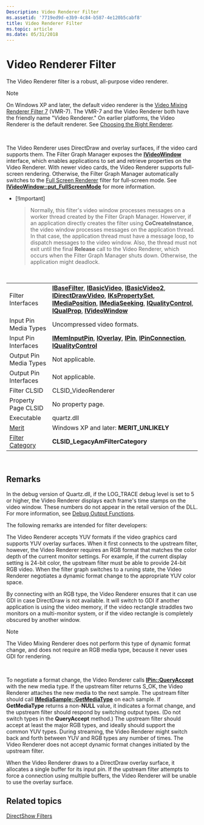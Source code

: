 ```yaml
---
Description: Video Renderer Filter
ms.assetid: '7719ed9d-e3b9-4c84-b587-4e120b5cabf8'
title: Video Renderer Filter
ms.topic: article
ms.date: 05/31/2018
---
```


# Video Renderer Filter

The Video Renderer filter is a robust, all-purpose video renderer.

> [!Note]  
> On Windows XP and later, the default video renderer is the [Video Mixing Renderer Filter 7](video-mixing-renderer-filter-7.md) (VMR-7). The VMR-7 and the Video Renderer both have the friendly name "Video Renderer." On earlier platforms, the Video Renderer is the default renderer. See [Choosing the Right Renderer](choosing-the-right-renderer.md).

 

The Video Renderer uses DirectDraw and overlay surfaces, if the video card supports them. The Filter Graph Manager exposes the [**IVideoWindow**](/windows/desktop/api/Control/nn-control-ivideowindow) interface, which enables applications to set and retrieve properties on the Video Renderer. With newer video cards, the Video Renderer supports full-screen rendering. Otherwise, the Filter Graph Manager automatically switches to the [Full Screen Renderer](full-screen-renderer-filter.md) filter for full-screen mode. See [**IVideoWindow::put\_FullScreenMode**](/windows/desktop/api/Control/nf-control-ivideowindow-put_fullscreenmode) for more information.

-   \[!Important\]  
    > Normally, this filter's video window processes messages on a worker thread created by the Filter Graph Manager. Howerver, if an application directly creates the filter using **CoCreateInstance**, the video window processes messages on the application thread. In that case, the application thread must have a message loop, to dispatch messages to the video window. Also, the thread must not exit until the final **Release** call to the Video Renderer, which occurs when the Filter Graph Manager shuts down. Otherwise, the application might deadlock.

     



|                                          |                                                                                                                                                                                                                                                                                                                                                                                                          |
|------------------------------------------|----------------------------------------------------------------------------------------------------------------------------------------------------------------------------------------------------------------------------------------------------------------------------------------------------------------------------------------------------------------------------------------------------------|
| Filter Interfaces                        | [**IBaseFilter**](/windows/desktop/api/Strmif/nn-strmif-ibasefilter), [**IBasicVideo**](/windows/desktop/api/Control/nn-control-ibasicvideo), [**IBasicVideo2**](/windows/desktop/api/Control/nn-control-ibasicvideo2), [**IDirectDrawVideo**](/previous-versions/windows/desktop/api/Amvideo/nn-amvideo-idirectdrawvideo), [**IKsPropertySet**](ikspropertyset.md), [**IMediaPosition**](/windows/desktop/api/Control/nn-control-imediaposition), [**IMediaSeeking**](/windows/desktop/api/Strmif/nn-strmif-imediaseeking), [**IQualityControl**](/windows/desktop/api/Strmif/nn-strmif-iqualitycontrol), [**IQualProp**](/previous-versions/windows/desktop/api/Amvideo/nn-amvideo-iqualprop), [**IVideoWindow**](/windows/desktop/api/Control/nn-control-ivideowindow) |
| Input Pin Media Types                    | Uncompressed video formats.                                                                                                                                                                                                                                                                                                                                                                              |
| Input Pin Interfaces                     | [**IMemInputPin**](/windows/desktop/api/Strmif/nn-strmif-imeminputpin), [**IOverlay**](/windows/desktop/api/Strmif/nn-strmif-ioverlay), [**IPin**](/windows/desktop/api/Strmif/nn-strmif-ipin), [**IPinConnection**](/windows/desktop/api/Strmif/nn-strmif-ipinconnection), [**IQualityControl**](/windows/desktop/api/Strmif/nn-strmif-iqualitycontrol)                                                                                                                                                                                                                           |
| Output Pin Media Types                   | Not applicable.                                                                                                                                                                                                                                                                                                                                                                                          |
| Output Pin Interfaces                    | Not applicable.                                                                                                                                                                                                                                                                                                                                                                                          |
| Filter CLSID                             | CLSID\_VideoRenderer                                                                                                                                                                                                                                                                                                                                                                                     |
| Property Page CLSID                      | No property page.                                                                                                                                                                                                                                                                                                                                                                                        |
| Executable                               | quartz.dll                                                                                                                                                                                                                                                                                                                                                                                               |
| [Merit](merit.md)                       | Windows XP and later: **MERIT\_UNLIKELY**                                                                                                                                                                                                                                                                                                                                                                |
| [Filter Category](filter-categories.md) | **CLSID\_LegacyAmFilterCategory**                                                                                                                                                                                                                                                                                                                                                                        |



 

## Remarks

In the debug version of Quartz.dll, if the LOG\_TRACE debug level is set to 5 or higher, the Video Renderer displays each frame's time stamps on the video window. These numbers do not appear in the retail version of the DLL. For more information, see [Debug Output Functions](debug-output-functions.md).

The following remarks are intended for filter developers:

The Video Renderer accepts YUV formats if the video graphics card supports YUV overlay surfaces. When it first connects to the upstream filter, however, the Video Renderer requires an RGB format that matches the color depth of the current monitor settings. For example, if the current display setting is 24-bit color, the upstream filter must be able to provide 24-bit RGB video. When the filter graph switches to a runing state, the Video Renderer negotiates a dynamic format change to the appropriate YUV color space.

By connecting with an RGB type, the Video Renderer ensures that it can use GDI in case DirectDraw is not available. It will switch to GDI if another application is using the video memory, if the video rectangle straddles two monitors on a multi-monitor system, or if the video rectangle is completely obscured by another window.

> [!Note]  
> The Video Mixing Renderer does not perform this type of dynamic format change, and does not require an RGB media type, because it never uses GDI for rendering.

 

To negotiate a format change, the Video Renderer calls [**IPin::QueryAccept**](/windows/desktop/api/Strmif/nf-strmif-ipin-queryaccept) with the new media type. If the upstream filter returns S\_OK, the Video Renderer attaches the new media to the next sample. The upstream filter should call [**IMediaSample::GetMediaType**](/windows/desktop/api/Strmif/nf-strmif-imediasample-getmediatype) on each sample. If **GetMediaType** returns a non-**NULL** value, it indicates a format change, and the upstream filter should respond by switching output types. (Do not switch types in the **QueryAccept** method.) The upstream filter should accept at least the major RGB types, and ideally should support the common YUV types. During streaming, the Video Renderer might switch back and forth between YUV and RGB types any number of times. The Video Renderer does not accept dynamic format changes initiated by the upstream filter.

When the Video Renderer draws to a DirectDraw overlay surface, it allocates a single buffer for its input pin. If the upstream filter attempts to force a connection using multiple buffers, the Video Renderer will be unable to use the overlay surface.

## Related topics

<dl> <dt>

[DirectShow Filters](directshow-filters.md)
</dt> </dl>

 

 



